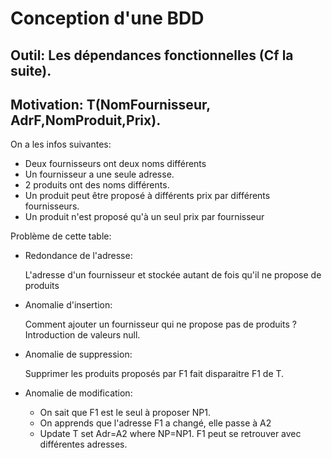 # Conception d'une BDD

## Outil: Les dépendances fonctionnelles (Cf la suite).
## Motivation: T(NomFournisseur, AdrF,NomProduit,Prix).

On a les infos suivantes:
- Deux fournisseurs ont deux noms différents
- Un fournisseur a une seule adresse.
- 2 produits ont des noms différents.
- Un produit peut être proposé à différents prix par différents fournisseurs.
- Un produit n'est proposé qu'à un seul prix par fournisseur

Problème de cette table:
- Redondance de l'adresse:

    L'adresse d'un fournisseur et stockée autant de fois qu'il ne propose de produits

- Anomalie d'insertion:

    Comment ajouter un fournisseur qui ne propose pas de produits ? Introduction de valeurs null.

- Anomalie de suppression:

    Supprimer les produits proposés par F1 fait disparaitre F1 de T.

- Anomalie de modification:

    - On sait que F1 est le seul à proposer NP1.
    - On apprends que l'adresse F1 a changé, elle passe à A2
    - Update T set Adr=A2 where NP=NP1. F1 peut se retrouver avec différentes adresses.
